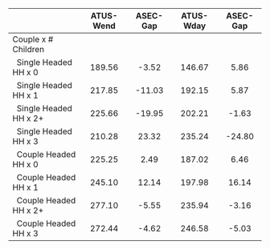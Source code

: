 
|                      |    ATUS-Wend |     ASEC-Gap |    ATUS-Wday |     ASEC-Gap |
| -------------------- | :----------: | :----------: | :----------: | :----------: |
| Couple x # Children  |              |              |              |              |
| &nbsp;&nbsp;Single Headed HH x 0 |       189.56 |        -3.52 |       146.67 |         5.86 |
| &nbsp;&nbsp;Single Headed HH x 1 |       217.85 |       -11.03 |       192.15 |         5.87 |
| &nbsp;&nbsp;Single Headed HH x 2+ |       225.66 |       -19.95 |       202.21 |        -1.63 |
| &nbsp;&nbsp;Single Headed HH x 3 |       210.28 |        23.32 |       235.24 |       -24.80 |
| &nbsp;&nbsp;Couple Headed HH x 0 |       225.25 |         2.49 |       187.02 |         6.46 |
| &nbsp;&nbsp;Couple Headed HH x 1 |       245.10 |        12.14 |       197.98 |        16.14 |
| &nbsp;&nbsp;Couple Headed HH x 2+ |       277.10 |        -5.55 |       235.94 |        -3.16 |
| &nbsp;&nbsp;Couple Headed HH x 3 |       272.44 |        -4.62 |       246.58 |        -5.03 |

